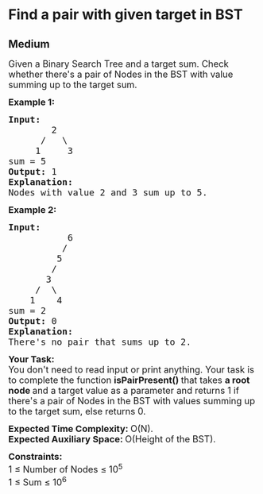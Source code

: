 # Find a pair with given target in BST
## Medium
<div class="problems_problem_content__Xm_eO"><p><span style="font-size:18px">Given a Binary Search Tree and a target sum. Check whether there's a pair of Nodes in the BST with value summing up to the target sum.&nbsp;</span></p>

<p><span style="font-size:18px"><strong>Example 1:</strong></span></p>

<pre style="position: relative;"><span style="font-size:18px"><strong>Input:
&nbsp;       </strong>2<strong>
</strong>      /   \
&nbsp;    1     3
sum = 5
<strong>Output: </strong>1 
<strong>Explanation: </strong>
Nodes with value 2 and 3 sum up to 5.</span>
<div class="open_grepper_editor" title="Edit &amp; Save To Grepper"></div></pre>

<p><span style="font-size:18px"><strong>Example 2:</strong></span></p>

<pre style="position: relative;"><span style="font-size:18px"><strong>Input:
</strong>           6
&nbsp;         /    
&nbsp;        5     
&nbsp;       /
&nbsp;      3 
&nbsp;    /  \
&nbsp;   1    4<strong>
</strong>sum = 2
<strong>Output: </strong>0 
<strong>Explanation: </strong>
There's no pair that sums up to 2.
</span><div class="open_grepper_editor" title="Edit &amp; Save To Grepper"></div></pre>

<p><span style="font-size:18px"><strong>Your Task:</strong><br>
You don't need to read input or print anything. Your task is to complete the function</span><span style="font-size:18px">&nbsp;<strong>isPairPresent()&nbsp;</strong>that takes <strong>a root node </strong>and a target value as a parameter and returns 1 if there's a pair of Nodes in the BST with values summing up to the target sum, else returns 0.&nbsp;</span></p>

<p><span style="font-size:18px"><strong>Expected Time Complexity:&nbsp;</strong>O(N).<br>
<strong>Expected Auxiliary Space:&nbsp;</strong>O(Height of the BST).</span></p>

<p><span style="font-size:18px"><strong>Constraints:</strong><br>
1 ≤ Number of Nodes ≤ 10<sup>5</sup><br>
1 ≤ Sum ≤ 10<sup>6</sup></span></p>
</div>